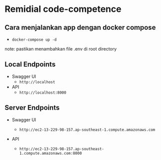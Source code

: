 # Remidial code-competence

## Cara menjalankan app dengan docker compose

- `docker-compose up -d`

note: pastikan menambahkan file .env di root directory

## Local Endpoints

- Swagger UI
  - `http://localhost`
- API
  - `http://localhost:8000`

## Server Endpoints

- Swagger UI

  - `http://ec2-13-229-98-157.ap-southeast-1.compute.amazonaws.com`

- API
  - `http://ec2-13-229-98-157.ap-southeast-1.compute.amazonaws.com:8000`
